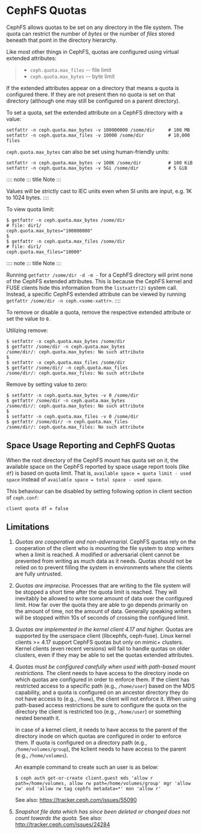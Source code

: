 # CephFS Quotas

CephFS allows quotas to be set on any directory in the file system. The
quota can restrict the number of *bytes* or the number of *files* stored
beneath that point in the directory hierarchy.

Like most other things in CephFS, quotas are configured using virtual
extended attributes:

> -   `ceph.quota.max_files` \-- file limit
> -   `ceph.quota.max_bytes` \-- byte limit

If the extended attributes appear on a directory that means a quota is
configured there. If they are not present then no quota is set on that
directory (although one may still be configured on a parent directory).

To set a quota, set the extended attribute on a CephFS directory with a
value:

    setfattr -n ceph.quota.max_bytes -v 100000000 /some/dir     # 100 MB
    setfattr -n ceph.quota.max_files -v 10000 /some/dir         # 10,000 files

`ceph.quota.max_bytes` can also be set using human-friendly units:

    setfattr -n ceph.quota.max_bytes -v 100K /some/dir          # 100 KiB
    setfattr -n ceph.quota.max_bytes -v 5Gi /some/dir           # 5 GiB

:::: note
::: title
Note
:::

Values will be strictly cast to IEC units even when SI units are input,
e.g. 1K to 1024 bytes.
::::

To view quota limit:

    $ getfattr -n ceph.quota.max_bytes /some/dir
    # file: dir1/
    ceph.quota.max_bytes="100000000"
    $
    $ getfattr -n ceph.quota.max_files /some/dir
    # file: dir1/
    ceph.quota.max_files="10000"

:::: note
::: title
Note
:::

Running `getfattr /some/dir -d -m -` for a CephFS directory will print
none of the CephFS extended attributes. This is because the CephFS
kernel and FUSE clients hide this information from the `listxattr(2)`
system call. Instead, a specific CephFS extended attribute can be viewed
by running `getfattr /some/dir -n ceph.<some-xattr>`.
::::

To remove or disable a quota, remove the respective extended attribute
or set the value to `0`.

Utilizing remove:

    $ setfattr -x ceph.quota.max_bytes /some/dir
    $ getfattr /some/dir -n ceph.quota.max_bytes
    /some/dir/: ceph.quota.max_bytes: No such attribute
    $
    $ setfattr -x ceph.quota.max_files /some/dir
    $ getfattr /some/dir/ -n ceph.quota.max_files
    /some/dir/: ceph.quota.max_files: No such attribute

Remove by setting value to zero:

    $ setfattr -n ceph.quota.max_bytes -v 0 /some/dir
    $ getfattr /some/dir -n ceph.quota.max_bytes
    /some/dir/: ceph.quota.max_bytes: No such attribute
    $
    $ setfattr -n ceph.quota.max_files -v 0 /some/dir
    $ getfattr /some/dir/ -n ceph.quota.max_files
    /some/dir/: ceph.quota.max_files: No such attribute

## Space Usage Reporting and CephFS Quotas

When the root directory of the CephFS mount has quota set on it, the
available space on the CephFS reported by space usage report tools (like
`df`) is based on quota limit. That is,
`available space = quota limit - used space` instead of
`available space = total space - used space`.

This behaviour can be disabled by setting following option in client
section of `ceph.conf`:

    client quota df = false

## Limitations

1.  *Quotas are cooperative and non-adversarial.* CephFS quotas rely on
    the cooperation of the client who is mounting the file system to
    stop writers when a limit is reached. A modified or adversarial
    client cannot be prevented from writing as much data as it needs.
    Quotas should not be relied on to prevent filling the system in
    environments where the clients are fully untrusted.

2.  *Quotas are imprecise.* Processes that are writing to the file
    system will be stopped a short time after the quota limit is
    reached. They will inevitably be allowed to write some amount of
    data over the configured limit. How far over the quota they are able
    to go depends primarily on the amount of time, not the amount of
    data. Generally speaking writers will be stopped within 10s of
    seconds of crossing the configured limit.

3.  *Quotas are implemented in the kernel client 4.17 and higher.*
    Quotas are supported by the userspace client (libcephfs, ceph-fuse).
    Linux kernel clients \>= 4.17 support CephFS quotas but only on
    mimic+ clusters. Kernel clients (even recent versions) will fail to
    handle quotas on older clusters, even if they may be able to set the
    quotas extended attributes.

4.  *Quotas must be configured carefully when used with path-based mount
    restrictions.* The client needs to have access to the directory
    inode on which quotas are configured in order to enforce them. If
    the client has restricted access to a specific path (e.g.,
    `/home/user`) based on the MDS capability, and a quota is configured
    on an ancestor directory they do not have access to (e.g., `/home`),
    the client will not enforce it. When using path-based access
    restrictions be sure to configure the quota on the directory the
    client is restricted too (e.g., `/home/user`) or something nested
    beneath it.

    In case of a kernel client, it needs to have access to the parent of
    the directory inode on which quotas are configured in order to
    enforce them. If quota is configured on a directory path (e.g.,
    `/home/volumes/group`), the kclient needs to have access to the
    parent (e.g., `/home/volumes`).

    An example command to create such an user is as below:

        $ ceph auth get-or-create client.guest mds 'allow r path=/home/volumes, allow rw path=/home/volumes/group' mgr 'allow rw' osd 'allow rw tag cephfs metadata=*' mon 'allow r'

    See also: <https://tracker.ceph.com/issues/55090>

5.  *Snapshot file data which has since been deleted or changed does not
    count towards the quota.* See also:
    <http://tracker.ceph.com/issues/24284>
